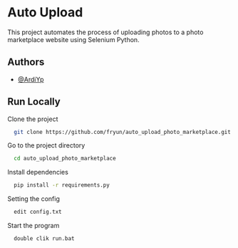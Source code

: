 
# Auto Upload

This project automates the process of uploading photos to a photo marketplace website using Selenium Python.

## Authors

- [@ArdiYp](https://www.github.com/fryun)

## Run Locally

Clone the project

```bash
  git clone https://github.com/fryun/auto_upload_photo_marketplace.git
```

Go to the project directory

```bash
  cd auto_upload_photo_marketplace
```

Install dependencies

```bash
  pip install -r requirements.py
```

Setting the config

```bash
  edit config.txt
```

Start the program

```bash
  double clik run.bat
```

